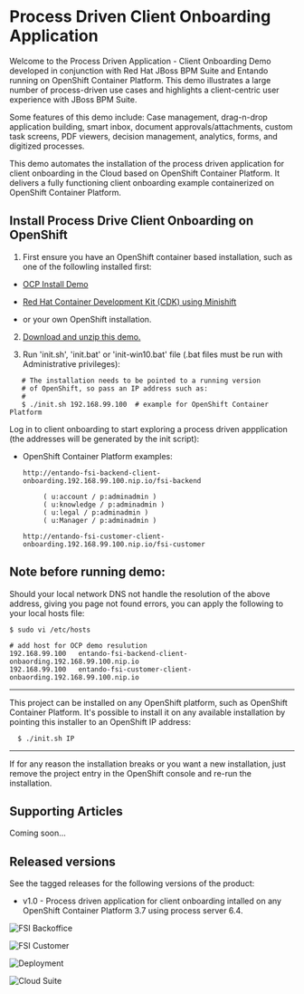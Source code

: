 Process Driven Client Onboarding Application
============================================
Welcome to the Process Driven Application -  Client Onboarding Demo developed in conjunction with Red Hat JBoss BPM 
Suite and Entando running on OpenShift Container Platform. This demo illustrates a large number of process-driven use 
cases and  highlights a client-centric user experience with JBoss BPM Suite. 

Some features of this demo include: Case management, drag-n-drop application building, smart inbox, document 
approvals/attachments, custom task screens, PDF viewers, decision management, analytics, forms, and digitized 
processes.

This demo automates the installation of the process driven application for client onboarding in the Cloud based on 
OpenShift Container Platform. It delivers a fully functioning client onboarding example containerized on OpenShift
Container Platform.


Install Process Drive Client Onboarding on OpenShift
----------------------------------------------------
1. First ensure you have an OpenShift container based installation, such as one of the followling installed first:

  - [OCP Install Demo](https://github.com/redhatdemocentral/ocp-install-demo)

  - [Red Hat Container Development Kit (CDK) using Minishift](https://developers.redhat.com/products/cdk/overview)

  - or your own OpenShift installation.

2. [Download and unzip this demo.](https://github.com/redhatdemocentral/rhcs-client-onboarding-demo/archive/master.zip)

3. Run 'init.sh', 'init.bat' or 'init-win10.bat' file (.bat files must be run with Administrative privileges):
```
   # The installation needs to be pointed to a running version
   # of OpenShift, so pass an IP address such as:
   #
   $ ./init.sh 192.168.99.100  # example for OpenShift Container Platform
```

Log in to client onboarding to start exploring a process driven appplication (the addresses will be generated by the init script):

  - OpenShift Container Platform examples: 

    ```
    http://entando-fsi-backend-client-onboarding.192.168.99.100.nip.io/fsi-backend

         ( u:account / p:adminadmin )
         ( u:knowledge / p:adminadmin )
         ( u:legal / p:adminadmin )
         ( u:Manager / p:adminadmin )
    
    http://entando-fsi-customer-client-onboarding.192.168.99.100.nip.io/fsi-customer
    ```


Note before running demo:
-------------------------

Should your local network DNS not handle the resolution of the above address, giving you page not found errors, you can apply the
following to your local hosts file:

```
$ sudo vi /etc/hosts

# add host for OCP demo resulution
192.168.99.100   entando-fsi-backend-client-onbaording.192.168.99.100.nip.io 
192.168.99.100   entando-fsi-customer-client-onbaording.192.168.99.100.nip.io 
```

-----

This project can be installed on any OpenShift platform, such as OpenShift Container Platform.
It's possible to install it on any available installation by pointing this installer to an OpenShift IP address:
```
  $ ./init.sh IP
```

-----

If for any reason the installation breaks or you want a new installation, just remove the project entry in the OpenShift console and re-run the installation.


Supporting Articles
-------------------
Coming soon...


Released versions
-----------------
See the tagged releases for the following versions of the product:

- v1.0 - Process driven application for client onboarding intalled on any OpenShift Container Platform 3.7 using process server 6.4.

![FSI Backoffice](https://raw.githubusercontent.com/redhatdemocentral/rhcs-client-onboarding-demo/master/docs/demo-images/fsi-backoffice-ui.png)

![FSI Customer](https://raw.githubusercontent.com/redhatdemocentral/rhcs-client-onboarding-demo/master/docs/demo-images/fsi-customer-ui.png)

![Deployment](https://raw.githubusercontent.com/redhatdemocentral/rhcs-client-onboarding-demo/master/docs/demo-images/ocp-deployments.png)

![Cloud Suite](https://raw.githubusercontent.com/redhatdemocentral/rhcs-client-onboading-demo/master/docs/demo-images/rhcs-arch.png)

